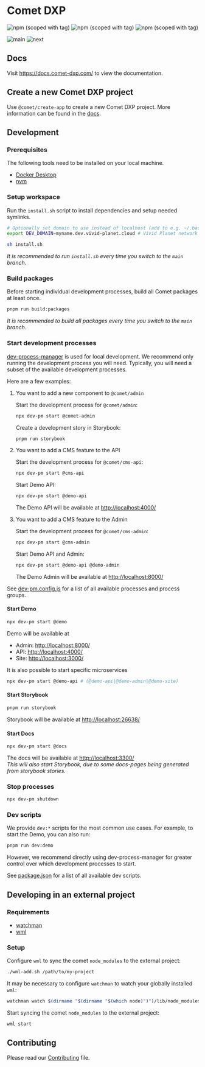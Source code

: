 # Comet DXP

![npm (scoped with tag)](https://img.shields.io/npm/v/%40comet/admin/latest)
![npm (scoped with tag)](https://img.shields.io/npm/v/%40comet/admin/canary)
![npm (scoped with tag)](https://img.shields.io/npm/v/%40comet/admin/next-canary)

![main](https://github.com/vivid-planet/comet/actions/workflows/lint.yml/badge.svg?branch=main)
![next](https://github.com/vivid-planet/comet/actions/workflows/lint.yml/badge.svg?branch=next)

## Docs

Visit https://docs.comet-dxp.com/ to view the documentation.

## Create a new Comet DXP project

Use `@comet/create-app` to create a new Comet DXP project. More information can be found in the [docs](https://docs.comet-dxp.com/docs/getting-started/).

## Development

### Prerequisites

The following tools need to be installed on your local machine.

-   [Docker Desktop](https://www.docker.com/products/docker-desktop/)
-   [nvm](https://github.com/nvm-sh/nvm)

### Setup workspace

Run the `install.sh` script to install dependencies and setup needed symlinks.

```bash
# Optionally set domain to use instead of localhost (add to e.g. ~/.bashrc)
export DEV_DOMAIN=myname.dev.vivid-planet.cloud # Vivid Planet network

sh install.sh
```

_It is recommended to run `install.sh` every time you switch to the `main` branch._

### Build packages

Before starting individual development processes, build all Comet packages at least once.

```bash
pnpm run build:packages
```

_It is recommended to build all packages every time you switch to the `main` branch._

### Start development processes

[dev-process-manager](https://github.com/vivid-planet/dev-process-manager) is used for local development.
We recommend only running the development process you will need.
Typically, you will need a subset of the available development processes.

Here are a few examples:

1. You want to add a new component to `@comet/admin`

    Start the development process for `@comet/admin`:

    ```bash
    npx dev-pm start @comet-admin
    ```

    Create a development story in Storybook:

    ```bash
    pnpm run storybook
    ```

2. You want to add a CMS feature to the API

    Start the development process for `@comet/cms-api`:

    ```bash
    npx dev-pm start @cms-api
    ```

    Start Demo API:

    ```bash
    npx dev-pm start @demo-api
    ```

    The Demo API will be available at [http://localhost:4000/](http://localhost:4000/)

3. You want to add a CMS feature to the Admin

    Start the development process for `@comet/cms-admin`:

    ```bash
    npx dev-pm start @cms-admin
    ```

    Start Demo API and Admin:

    ```bash
    npx dev-pm start @demo-api @demo-admin
    ```

    The Demo Admin will be available at [http://localhost:8000/](http://localhost:8000/)

See [dev-pm.config.js](/dev-pm.config.js) for a list of all available processes and process groups.

#### Start Demo

```bash
npx dev-pm start @demo
```

Demo will be available at

-   Admin: [http://localhost:8000/](http://localhost:8000/)
-   API: [http://localhost:4000/](http://localhost:4000/)
-   Site: [http://localhost:3000/](http://localhost:3000/)

It is also possible to start specific microservices

```bash
npx dev-pm start @demo-api # (@demo-api|@demo-admin|@demo-site)
```

#### Start Storybook

```bash
pnpm run storybook
```

Storybook will be available at [http://localhost:26638/](http://localhost:26638/)

#### Start Docs

```bash
npx dev-pm start @docs
```

The docs will be available at [http://localhost:3300/](http://localhost:3300/)  
_This will also start Storybook, due to some docs-pages being generated from storybook stories._

### Stop processes

```bash
npx dev-pm shutdown
```

### Dev scripts

We provide `dev:*` scripts for the most common use cases.
For example, to start the Demo, you can also run:

```bash
pnpm run dev:demo
```

However, we recommend directly using dev-process-manager for greater control over which development processes to start.

See [package.json](/package.json) for a list of all available dev scripts.

## Developing in an external project

### Requirements

-   [watchman](https://facebook.github.io/watchman/)
-   [wml](https://github.com/wix/wml)

### Setup

Configure `wml` to sync the comet `node_modules` to the external project:

```bash
./wml-add.sh /path/to/my-project
```

It may be necessary to configure `watchman` to watch your globally installed `wml`:

```bash
watchman watch $(dirname "$(dirname "$(which node)")")/lib/node_modules/wml/src
```

Start syncing the comet `node_modules` to the external project:

```bash
wml start
```

## Contributing

Please read our [Contributing](CONTRIBUTING.md) file.
